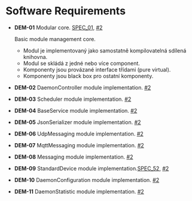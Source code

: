# Software Requirements

- **DEM-01** Modular core. [SPEC_01](../product-spec/product-spec.md#1-software-specification), [#2](https://github.com/logimic/gateway-daemon/issues/2)

  Basic module management core.
  - Modul je implementovaný jako samostatně kompilovatelná sdílená knihovna.
  - Modul se skládá z jedné nebo více component.
  - Komponenty jsou provázané interface třídami (pure virtual).
  - Komponenty jsou black box pro ostatní komponenty.

- **DEM-02** DaemonController module implementation. [#2](https://github.com/logimic/gateway-daemon/issues/2)

- **DEM-03** Scheduler module implementation. [#2](https://github.com/logimic/gateway-daemon/issues/2)

- **DEM-04** BaseService module implementation. [#2](https://github.com/logimic/gateway-daemon/issues/2)

- **DEM-05** JsonSerializer module implementation. [#2](https://github.com/logimic/gateway-daemon/issues/2)

- **DEM-06** UdpMessaging module implementation. [#2](https://github.com/logimic/gateway-daemon/issues/2)

- **DEM-07** MqttMessaging module implementation. [#2](https://github.com/logimic/gateway-daemon/issues/2)

- **DEM-08** Messaging module implementation. [#2](https://github.com/logimic/gateway-daemon/issues/2)

- **DEM-09** StandardDevice module implementation.[SPEC_52](../product-spec/product-spec.md#2-API-specification), [#2](https://github.com/logimic/gateway-daemon/issues/2)

- **DEM-10** DaemonConfiguration module implementation. [#2](https://github.com/logimic/gateway-daemon/issues/2)

- **DEM-11** DaemonStatistic module implementation. [#2](https://github.com/logimic/gateway-daemon/issues/2)
